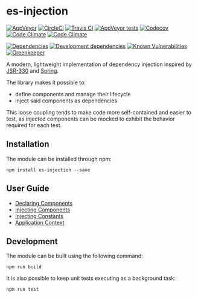 # es-injection

[![AppVeyor](https://img.shields.io/appveyor/ci/rraziel/es-injection/master.svg?label=Win32&style=flat)](https://ci.appveyor.com/project/rraziel/es-injection)
[![CircleCI](https://img.shields.io/circleci/project/github/rraziel/es-injection/master.svg?label=MacOS&style=flat)](https://circleci.com/gh/rraziel/es-injection)
[![Travis CI](https://img.shields.io/travis/rraziel/es-injection/master.svg?label=Linux&style=flat)](https://travis-ci.org/rraziel/es-injection)
[![AppVeyor tests](https://img.shields.io/appveyor/tests/rraziel/es-injection/master.svg?label=Tests&style=flat)](https://ci.appveyor.com/project/rraziel/es-injection/build/tests)
[![Codecov](https://img.shields.io/codecov/c/github/rraziel/es-injection.svg?label=Coverage&style=flat)](https://codecov.io/gh/rraziel/es-injection)
[![Code Climate](https://img.shields.io/codeclimate/maintainability/rraziel/es-injection.svg?label=Maintainability&style=flat)](https://codeclimate.com/github/rraziel/es-injection)
[![Code Climate](https://img.shields.io/codeclimate/issues/github/rraziel/es-injection.svg?label=Code%20Issues&style=flat)](https://codeclimate.com/github/rraziel/es-injection/issues)

[![Dependencies](https://img.shields.io/david/rraziel/es-injection.svg?label=Dependencies&style=flat)](https://david-dm.org/rraziel/es-injection)
[![Development dependencies](https://img.shields.io/david/dev/rraziel/es-injection.svg?label=Dev%20Dependencies&style=flat)](https://david-dm.org/rraziel/es-injection?type=dev)
[![Known Vulnerabilities](https://snyk.io/test/github/rraziel/es-injection/badge.svg)](https://snyk.io/test/github/rraziel/es-injection)
[![Greenkeeper](https://badges.greenkeeper.io/rraziel/es-injection.svg)](https://greenkeeper.io/)

A modern, lightweight implementation of dependency injection inspired by [JSR-330](https://jcp.org/en/jsr/detail?id=330) and [Spring](https://docs.spring.io/spring-boot/docs/current/reference/html/using-boot-spring-beans-and-dependency-injection.html).

The library makes it possible to:

- define components and manage their lifecycle
- inject said components as dependencies

This loose coupling tends to make code more self-contained and easier to test, as injected components can be mocked to exhibit the behavior required for each test.

## Installation

The module can be installed through npm:

```
npm install es-injection --save
```

## User Guide

* [Declaring Components](blob/master/component-declaration.md)
* [Injecting Components](blob/master/component-injection.md)
* [Injecting Constants](blob/master/constant-injection.md)
* [Application Context](blob/master/context.md)

## Development

The module can be built using the following command:

```
npm run build
```

It is also possible to keep unit tests executing as a background task:

```
npm run test
```
